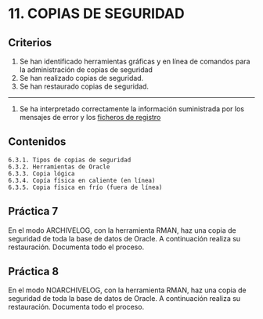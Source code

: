 # 11. COPIAS DE SEGURIDAD

## Criterios
1. Se han identificado herramientas gráficas y en línea de comandos para la administración de copias de seguridad
1. Se han realizado copias de seguridad.
1. Se han restaurado copias de seguridad.
***
1. Se ha interpretado correctamente la información suministrada por los mensajes de error y los <u>ficheros de registro</u>

## Contenidos

    6.3.1. Tipos de copias de seguridad
    6.3.2. Herramientas de Oracle
    6.3.3. Copia lógica
    6.3.4. Copía física en caliente (en línea)
    6.3.5. Copia física en frío (fuera de línea)

## Práctica 7

En el modo ARCHIVELOG, con la herramienta RMAN, haz una copia de seguridad de toda la base de datos de Oracle. A continuación realiza su restauración. Documenta todo el proceso.


## Práctica 8

En el modo NOARCHIVELOG, con la herramienta RMAN, haz una copia de seguridad de toda la base de datos de Oracle. A continuación realiza su restauración. Documenta todo el proceso.
